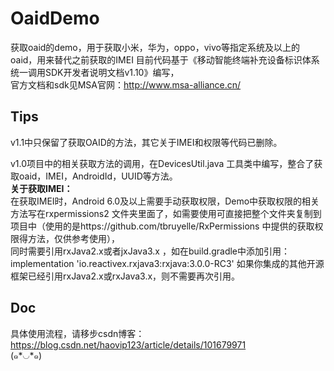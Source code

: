 # OaidDemo
获取oaid的demo，用于获取小米，华为，oppo，vivo等指定系统及以上的oaid，用来替代之前获取的IMEI
目前代码基于《移动智能终端补充设备标识体系统一调用SDK开发者说明文档v1.10》编写，  
官方文档和sdk见MSA官网：http://www.msa-alliance.cn/


## Tips
v1.1中只保留了获取OAID的方法，其它关于IMEI和权限等代码已删除。

v1.0项目中的相关获取方法的调用，在DevicesUtil.java 工具类中编写，整合了获取oaid，IMEI，AndroidId，UUID等方法。  
**关于获取IMEI：**  
在获取IMEI时，Android 6.0及以上需要手动获取权限，Demo中获取权限的相关方法写在rxpermissions2 文件夹里面了，如需要使用可直接把整个文件夹复制到项目中（使用的是https://github.com/tbruyelle/RxPermissions 中提供的获取权限得方法，仅供参考使用），  
同时需要引用rxJava2.x或者jxJava3.x ，如在build.gradle中添加引用：implementation 'io.reactivex.rxjava3:rxjava:3.0.0-RC3'
如果你集成的其他开源框架已经引用rxJava2.x或rxJava3.x，则不需要再次引用。

## Doc
具体使用流程，请移步csdn博客： https://blog.csdn.net/haovip123/article/details/101679971  
(๑*◡*๑)

